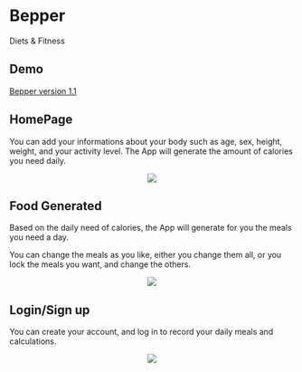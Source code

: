 # Bepper
Diets &amp; Fitness

## Demo
[Bepper version 1.1](https://dead-jade-grasshopper-tutu.cyclic.app "Bepper")

## HomePage
You can add your informations about your body such as age, sex, height, weight, and your activity level. The App will generate the amount of calories you need daily.
<p align="center">
  <img src="https://i.ibb.co/PCnKpNZ/image-2023-02-11-121812712.png" />
</p>

## Food Generated
<p> Based on the daily need of calories, the App will generate for you the meals you need a day.</p>
<p> You can change the meals as you like, either you change them all, or you lock the meals you want, and change the others.</p>
<p align="center">
  <img src="https://i.ibb.co/nPSLNhk/image-2023-02-11-122625360.png" />
</p>

## Login/Sign up
<p>You can create your account, and log in to record your daily meals and calculations.</p>
<p align="center">
  <img src="https://i.ibb.co/QFfQ33t/image-2023-02-11-123406345.png" />
</p>
